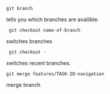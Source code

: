 ```git branch``` 

tells you which branches are availible.

``` git checkout name-of-branch```

switches branches

``` git checkout -``` 

switches recent branches. 

```git merge features/TASK-ID-navigation```

merge branch




